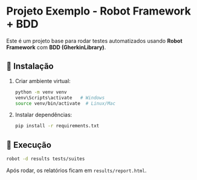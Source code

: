 # Projeto Exemplo - Robot Framework + BDD

Este é um projeto base para rodar testes automatizados usando **Robot Framework** com **BDD (GherkinLibrary)**.

## 🔹 Instalação
1. Criar ambiente virtual:
   ```bash
   python -m venv venv
   venv\Scripts\activate   # Windows
   source venv/bin/activate  # Linux/Mac
   ```

2. Instalar dependências:
   ```bash
   pip install -r requirements.txt
   ```

## 🔹 Execução
```bash
robot -d results tests/suites
```

Após rodar, os relatórios ficam em `results/report.html`.
